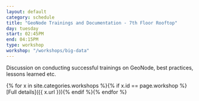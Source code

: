 ```yaml
---
layout: default
category: schedule
title: "GeoNode Trainings and Documentation - 7th Floor Rooftop"
day: tuesday
start: 02:45PM
end: 04:15PM
type: workshop
workshop: "/workshops/big-data"
---
```


Discussion on conducting successful trainings on GeoNode, best practices, lessons learned etc.

{% for x in site.categories.workshops %}{% if x.id == page.workshop %}[Full details]({{ x.url }}){% endif %}{% endfor %}
